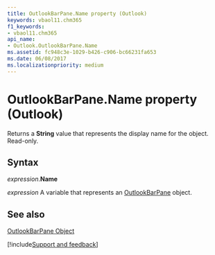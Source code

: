 ```yaml
---
title: OutlookBarPane.Name property (Outlook)
keywords: vbaol11.chm365
f1_keywords:
- vbaol11.chm365
api_name:
- Outlook.OutlookBarPane.Name
ms.assetid: fc948c3e-1029-b426-c906-bc66231fa653
ms.date: 06/08/2017
ms.localizationpriority: medium
---
```



# OutlookBarPane.Name property (Outlook)

Returns a **String** value that represents the display name for the object. Read-only.


## Syntax

_expression_.**Name**

_expression_ A variable that represents an [OutlookBarPane](Outlook.OutlookBarPane.md) object.


## See also


[OutlookBarPane Object](Outlook.OutlookBarPane.md)

[!include[Support and feedback](~/includes/feedback-boilerplate.md)]